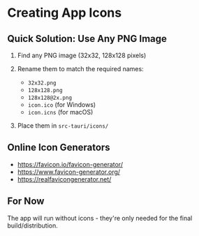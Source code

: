 # Creating App Icons

## Quick Solution: Use Any PNG Image

1. Find any PNG image (32x32, 128x128 pixels)
2. Rename them to match the required names:
   - `32x32.png`
   - `128x128.png` 
   - `128x128@2x.png`
   - `icon.ico` (for Windows)
   - `icon.icns` (for macOS)

3. Place them in `src-tauri/icons/`

## Online Icon Generators

- https://favicon.io/favicon-generator/
- https://www.favicon-generator.org/
- https://realfavicongenerator.net/

## For Now

The app will run without icons - they're only needed for the final build/distribution.
